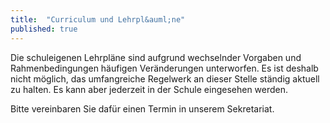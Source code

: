 ```yaml
---
title:  "Curriculum und Lehrpl&auml;ne"
published: true
---
```



Die schuleigenen Lehrpl&auml;ne sind aufgrund wechselnder Vorgaben und Rahmenbedingungen h&auml;ufigen Ver&auml;nderungen unterworfen. Es ist deshalb nicht m&ouml;glich, das umfangreiche Regelwerk an dieser Stelle st&auml;ndig aktuell zu halten. Es kann aber jederzeit in der Schule eingesehen werden. 

Bitte vereinbaren Sie daf&uuml;r einen Termin in unserem Sekretariat.


